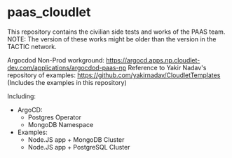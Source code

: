 # paas_cloudlet

This repository contains the civilian side tests and works of the PAAS team.
NOTE: The version of these works might be older than the version in the TACTIC network.

Argocdod Non-Prod workground: https://argocd.apps.np.cloudlet-dev.com/applications/argocdod-paas-np
Reference to Yakir Nadav's repository of examples: https://github.com/yakirnadav/CloudletTemplates
(Includes the examples in this repository)

Including:
- ArgoCD:
    - Postgres Operator
    - MongoDB Namespace
- Examples:
    - Node.JS app + MongoDB Cluster
    - Node.JS app + PostgreSQL Cluster
